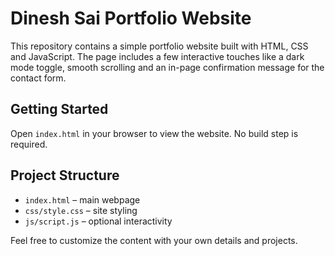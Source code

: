 # Dinesh Sai Portfolio Website

This repository contains a simple portfolio website built with HTML, CSS and JavaScript.
The page includes a few interactive touches like a dark mode toggle, smooth scrolling and
an in-page confirmation message for the contact form.

## Getting Started

Open `index.html` in your browser to view the website. No build step is required.

## Project Structure

- `index.html` – main webpage
- `css/style.css` – site styling
- `js/script.js` – optional interactivity

Feel free to customize the content with your own details and projects.
